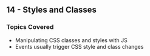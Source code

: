 ## 14 - Styles and Classes

### Topics Covered

- Manipulating CSS classes and styles with JS
- Events usually trigger CSS style and class changes
